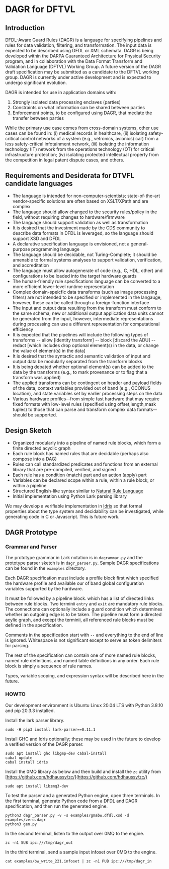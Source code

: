 # DAGR for DFTVL

## Introduction

DFDL-Aware Guard Rules (DAGR) is a language for specifying pipelines and rules
for data validation, filtering, and transformation. The input data is expected
to be described using DFDL or XML schemata. DAGR is being developed within the
DARPA Guaranteed Architecture for Physical Security program, and in
collaboration with the Data Format Transform and Validation Language (DFTVL)
Working Group.  A future version of the DAGR draft specification may be
submitted as a candidate to the DFTVL working group.  DAGR is currently under
active development and is expected to undergo significant evolution.

DAGR is intended for use in application domains with:
  1. Strongly isolated data processing enclaves (parties)
  2. Constraints on what information can be shared between parties
  3. Enforcement points, to be configured using DAGR, that mediate the transfer
     between parties

While the primary use case comes from cross-domain systems, other use cases can
be found in: (i) medical records in healthcare, (ii) isolating safety-critical
control networks of a system (e.g., vetronics, avionics) car) from a less
safety-critical infotainment network, (iii) isolating the information
technology (IT) network from the operations technology (OT) for critical
infrastructure protection; (iv) isolating protected intellectual property from
the competition in legal patent dispute cases, and others.

## Requirements and Desiderata for DTVFL candidate languages

* The language is intended for non-computer-scientists; state-of-the-art
vendor-specific solutions are often based on XSLT/XPath and are complex 
* The language should allow changed to the security rules/policy in the
field, without requiring changes to hardware/firmware
* The language should support validation as well as transformation
* It is desired that the investment made by the CDS community to describe data
formats in DFDL is leveraged, so the language should support XSD and DFDL
* A declarative specification language is envisioned, not a general-purpose 
programming language
* The language should be decidable, not Turing-Complete; it should be amenable 
to formal systems analyses to support validation, verification, and accreditation
* The language must allow autogenerate of code (e.g., C, HDL, other)
and configurations to be loaded into the target hardware guards
* The human-friendly rule specifications language can be converted to a more
efficient lower-level runtime representation 
* Complex domain-speicfic data transforms (such as image processing filters) 
are not intended to be specified or implemented in the langauge, however, these
can be called through a foreign-function interface
* The input and output data resulting from the transform must conform to the
same schema; new or additional output application data units cannot be
generated from the input, however, intermediate representations during 
processing can use a different representation for computational efficiency
* It is expected that the pipelines will include the following types of transforms
  -- allow  [identity transform]
  -- block  [discard the ADU]
  -- redact [which includes drop optional element(s) in the data, or change
     the value of element(s) in the data]
* It is desired that the syntactic and semantic validation of input and
output data be modularly separated from the transform blocks
* It is being debated whether optional element(s) can be added to the data
by the transforms (e.g., to mark provenance or to flag that a transform was applied)
* The applied transforms can be contingent on header and payload fields of the
data, context variables provided out of band (e.g., OCONUS location), and state
variables set by earlier processing steps on the data
* Various hardware profiles--from simple fast hardware that may require fixed formats
with low-level rules (specified using offset,length,mask tuples) to those that can
parse and transform complex data formats--should be supported.

## Design Sketch

* Organized modularly into a pipeline of named rule blocks, which form a finite directed acyclic graph
* Each rule block has named rules that are decidable (perhaps also compose into a DAG)
* Rules can call standardized predicates and functions from an external library that are pre-compiled,
  verified, and signed
* Each rule has a condition (match) part and an action (apply) part
* Variables can be declared scope within a rule, within a rule block, or within a pipeline
* Structured English-like syntax similar to [Natural Rule Language](http://nrl.sourceforge.net)
* Initial implementation using Python Lark parsing library

We may develop a verifiable implementation in [Idris](https://www.idris-lang.org) so that formal properties 
about the type system and decidability can be investigated, while generating code in C or Javascript. This is
future work.

## DAGR Prototype

### Grammar and Parser

The prototype grammar in Lark notation is in `dagrammar.py` and the prototype parser sketch is in
`dagr_parser.py`. Sample DAGR specifications can be found in the `examples` directory.

Each DAGR specification must include a profile block first which specified the hardware profile and
available our of band global configuration variables supported by the hardware.

It must be followed by a pipeline block. which has a list of directed links between rule blocks.
Two terminii `entry` and `exit` are mandatory rule blocks. The connections can optionally include 
a guard condition which determines whether an outgoing edge is to be taken. The pipeline must
form a directed acylic graph, and except the terminii, all referenced rule blocks must be defined
in the specification.

Comments in the specification start with `--` and everything to the end of line is ignored.
Whitespace is not significant except to serve as token delimiters for parsing.

The rest of the specification can contain one of more named rule blocks, named rule definitions, and 
named table definitions in any order. Each rule block is simply a sequence of rule names.

Types, variable scoping, and expression syntax will be described here in the future.

### HOWTO

Our development environment is Ubuntu Linux 20.04 LTS with Python 3.8.10 and pip 20.3.3 installed.

Install the lark parser library.
```
sudo -H pip3 install lark-parser==0.11.1
```

Install GHC and Idris optionally; these may be used in the future to develop a verified version of the DAGR parser.

```
sudo apt install ghc libgmp-dev cabal-install
cabal update
cabal install idris
```

Install the 0MQ library as below and then build and install the `zc` utility from 
[https://github.com/hdhaussy/zc/](https://github.com/hdhaussy/zc/)

```
sudo apt install libzmq3-dev
```

To test the parser and a generated Python engine, open three terminals.
In the first terminal, generate Python code from a DFDL and DAGR specification, and then run the generated engine.
```
python3 dagr_parser.py -v -s examples/gmabw.dfdl.xsd -d examples/zero.dagr 
python3 gen.py
```

In the second terminal, listen to the output over 0MQ to the engine.
```
zc -n1 SUB ipc:///tmp/dagr_out
```

In the third terminal, send a sample input infoset over 0MQ to the engine.
```
cat examples/bw_write_221.infoset | zc -n1 PUB ipc:///tmp/dagr_in 
```

